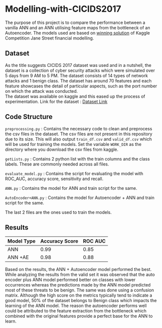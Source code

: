 # Modelling-with-CICIDS2017

The purpose of this project is to compare the performance between a vanilla ANN and an ANN utilising feature maps from the bottleneck of an Autoencoder. 
The models used are based on [winning solution](https://www.kaggle.com/c/jane-street-market-prediction/discussion/224348) of Kaggle Competition Jane Street financial modelling.

## Dataset
As the title suggests CICIDS 2017 dataset was used and in a nutshell, the dataset is a collection of cyber security attacks which were simulated over 5 days from 9 AM to 5 PM. 
The dataset consists of 14 types of network attacks and 1 benign class. The dataset has around 70 features and each feature showcases the detail of particular aspects,
such as the port number on which the attack was conducted.   
The dataset was available on kaggle and this eased up the process of experimentation. 
Link for the dataset : [Dataset Link](https://www.kaggle.com/cicdataset/cicids2017)

## Code Structure
`preprocessing.py` : Contains the necessary code to clean and preprocess the csv files in the dataset. The csv files are not present in this repository due to its size.
This will also output `train_df.csv` and `valid_df.csv` which will be used for training the models. Set the variable `WORK_DIR` as the directory where you download the csv files from kaggle.

`getLists.py` : Contains 2 python list with the train columns and the class labels. These are commonly needed across all files.

`evaluate_model.py` : Contains the script for evaluating the model with ROC_AUC, accuracy score, sensitivity and recall. 

`ANN.py` : Contains the model for  ANN and train script for the same.

`AutoEncoder+ANN.py` : Contains the model for  Autoencoder + ANN and train script for the same.

The last 2 files are the ones used to train the models.

## Results
| Model Type | Accuracy Score | ROC AUC |
|------------|----------------|---------|
| ANN        | 0.99           | 0.85    |
| ANN +AE    | 0.98           | 0.88    |


Based on the results, the ANN + Autoencoder model performed the best. While analyzing the results from the valid set it was observed that the auto encoder plus
ANN model performed better on classes with lower occurrences whereas the predictions made by the ANN model predicted most of these threats to be benign. The 
same was done using a confusion matrix. Although the high score on the metrics typically tend to indicate a good model, 50% of the dataset belongs to Benign 
class which impacts the learning of the ANN model. The reason the autoencoder performs well could be attributed to the feature extraction from the bottleneck
which combined with the original features provide a perfect base for the ANN to learn. 
